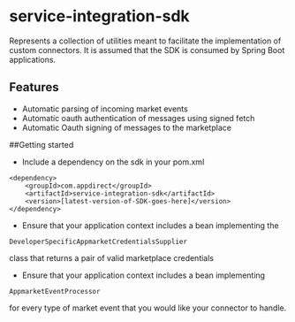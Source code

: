 # service-integration-sdk

Represents a collection of utilities meant to facilitate the implementation
of custom connectors. It is assumed that the SDK is consumed by 
Spring Boot applications.
## Features
* Automatic parsing of incoming market events
* Automatic oauth authentication of messages using signed fetch
* Automatic Oauth signing of messages to the marketplace

##Getting started

* Include a dependency on the sdk in your pom.xml 
```
<dependency>
    <groupId>com.appdirect</groupId>
    <artifactId>service-integration-sdk</artifactId>
    <version>[latest-version-of-SDK-goes-here]</version>
</dependency>
```

* Ensure that your application context includes a bean implementing
 the 
 ```
 DeveloperSpecificAppmarketCredentialsSupplier
```
class that returns a pair of valid marketplace credentials

* Ensure that your application context includes a bean implementing
```
AppmarketEventProcessor
```
for every type of market event that you would like your connector to handle.

